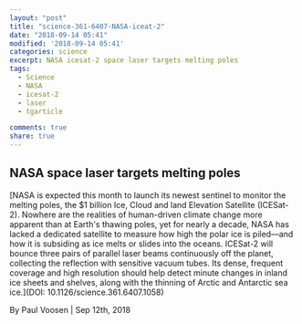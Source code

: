 ```yaml
---
layout: "post"
title: "science-361-6407-NASA-iceat-2"
date: "2018-09-14 05:41"
modified: '2018-09-14 05:41'
categories: science
excerpt: NASA icesat-2 space laser targets melting poles
tags:
  - Science
  - NASA
  - icesat-2
  - laser
  - tgarticle

comments: true
share: true
---
```


## NASA space laser targets melting poles

[NASA is expected this month to launch its newest sentinel to monitor the melting poles, the $1 billion Ice, Cloud and land Elevation Satellite (ICESat-2). Nowhere are the realities of human-driven climate change more apparent than at Earth's thawing poles, yet for nearly a decade, NASA has lacked a dedicated satellite to measure how high the polar ice is piled—and how it is subsiding as ice melts or slides into the oceans. ICESat-2 will bounce three pairs of parallel laser beams continuously off the planet, collecting the reflection with sensitive vacuum tubes. Its dense, frequent coverage and high resolution should help detect minute changes in inland ice sheets and shelves, along with the thinning of Arctic and Antarctic sea ice.](DOI: 10.1126/science.361.6407.1058)

By Paul Voosen | Sep 12th, 2018
